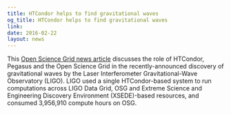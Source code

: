 ```yaml
---
title: HTCondor helps to find gravitational waves
og_title: HTCondor helps to find gravitational waves
link: 
date: 2016-02-22
layout: news
---
```


This  <a href="http://www.opensciencegrid.org/osg-helps-ligo-scientists-confirm-einsteins-last-unproven-theory/">Open Science Grid news article</a> discusses the role of HTCondor, Pegasus and the Open Science Grid in the recently-announced discovery of gravitational waves by the Laser Interferometer Gravitational-Wave Observatory (LIGO). LIGO used a single HTCondor-based system to run computations across LIGO Data Grid, OSG and Extreme Science and Engineering Discovery Environment (XSEDE)-based resources, and consumed 3,956,910 compute hours on OSG. 
